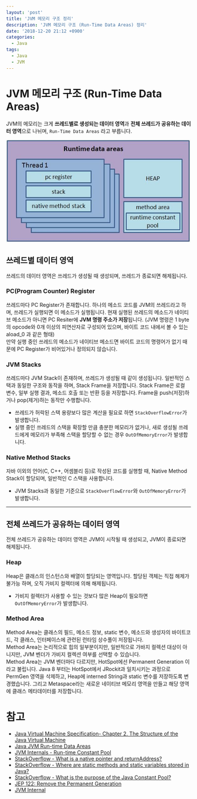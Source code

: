 ```yaml
---
layout: 'post'
title: 'JVM 메모리 구조 정리'
description: 'JVM 메모리 구조 (Run-Time Data Areas) 정리'
date: '2018-12-20 21:12 +0900'
categories:
  - Java
tags:
  - Java
  - JVM
---
```


# JVM 메모리 구조 (Run-Time Data Areas)

JVM의 메모리는 크게 **쓰레드별로 생성되는 데이터 영역**과 **전체 쓰레드가 공유하는 데이터 영역**으로 나뉘며, `Run-Time Data Areas` 라고 부릅니다.

![JVM 메모리 구조](/images/jvm-memory-structure.jpg)

## 쓰레드별 데이터 영역

쓰레드의 데이터 영역은 쓰레드가 생성될 때 생성되며, 쓰레드가 종료되면 해제됩니다.

### PC(Program Counter) Register

쓰레드마다 PC Register가 존재합니다. 하나의 메소드 코드를 JVM의 쓰레드라고 하며, 쓰레드가 실행되면 이 메소드가 실행됩니다. 현재 실행된 쓰레드의 메소드가 네이티브 메소드가 아니면 PC Resiter에 **JVM 명령 주소가 저장**됩니다. (JVM 명령은 1 byte의 opcode와 0개 이상의 피연산자로 구성되어 있으며, 바이트 코드 내에서 볼 수 있는 aload_0 과 같은 형태)  
만약 실행 중인 쓰레드의 메소드가 네이티브 메소드면 바이트 코드의 명령어가 없기 때문에  PC Register가 비어있거나 정의되지 않습니다.

### JVM Stacks

쓰레드마다 JVM Stack이 존재하며, 쓰레드가 생성될 때 같이 생성됩니다. 일반적인 스택과 동일한 구조와 동작을 하며, Stack Frame을 저장합니다. Stack Frame은 로컬 변수, 일부 실행 결과, 메소드 호출 또는 반환 등을 저장합니다. Frame을 push(저장)하거나 pop(제거)하는 동작만 수행합니다.

* 쓰레드가 허락된 스택 용량보다 많은 계산을 필요로 하면 `StackOverflowError`가 발생합니다.
* 실행 중인 쓰레드의 스택을 확장할 만큼 충분한 메모리가 없거나, 새로 생성될 쓰레드에게 메모리가 부족해 스택을 할당할 수 없는 경우 `OutOfMemoryError`가 발생합니다.

### Native Method Stacks

자바 이외의 언어(C, C++, 어셈블리 등)로 작성된 코드를 실행할 때, Native Method Stack이 할당되며, 일반적인 C 스택을 사용합니다.

* JVM Stacks과 동일한 기준으로 `StackOverflowError`와 `OutOfMemoryError`가 발생합니다.

-----------------------------------

## 전체 쓰레드가 공유하는 데이터 영역

전체 쓰레드가 공유하는 데이터 영역은 JVM이 시작될 때 생성되고, JVM이 종료되면 해제됩니다.

### Heap

Heap은 클래스의 인스턴스와 배열이 할당되는 영역입니다. 할당된 객체는 직접 해제가 불가능 하며, 오직 가비지 컬렉터에 의해 해제됩니다.  

* 가비지 컬렉터가 사용할 수 있는 것보다 많은 Heap이 필요하면 `OutOfMemoryError`가 발생합니다.

### Method Area

Method Area는 클래스의 필드, 메소드 정보, static 변수, 메소드와 생성자의 바이트코드, 각 클래스, 인터페이스에 관련된 런타임 상수풀이 저장됩니다.   
Method Area는 논리적으로 힙의 일부분이지만, 일반적으로 가바지 컬렉션 대상이 아니지만, JVM 벤더가 가비지 컬렉션 여부를 선택할 수 있습니다.  
Method Area는 JVM 벤더마다 다르지만, HotSpot에선 Permanent Generation 이라고 불립니다. Java 8 부터는 HotSpot에서 JRockit과 일치시키는 과정으로 PermGen 영역을 삭제하고, Heap에 interned String과 static 변수를 저장하도록 변경했습니다. 그리고 Metaspace라는 새로운 네이티브 메모리 영역을 만들고 해당 영역에 클래스 메타데이터를 저장합니다.

# 참고

* [Java Virtual Machine Specification- Chapter 2. The Structure of the Java Virtual Machine](https://docs.oracle.com/javase/specs/jvms/se8/html/jvms-2.html#jvms-2.11)
* [Java JVM Run-time Data Areas](https://javapapers.com/core-java/java-jvm-run-time-data-areas/)
* [JVM Internals - Run-time Constant Pool](http://blog.jamesdbloom.com/JVMInternals.html#constant_pool)
* [StackOverflow - What is a native pointer and returnAddress?](https://stackoverflow.com/questions/38672839/what-is-a-native-pointer-and-returnaddress)
* [StackOverflow - Where are static methods and static variables stored in Java?](https://stackoverflow.com/questions/8387989/where-are-static-methods-and-static-variables-stored-in-java)
* [StackOverflow - What is the purpose of the Java Constant Pool?](https://stackoverflow.com/questions/10209952/what-is-the-purpose-of-the-java-constant-pool)
* [JEP 122: Remove the Permanent Generation](http://openjdk.java.net/jeps/122)
* [JVM Internal](https://d2.naver.com/helloworld/1230)
